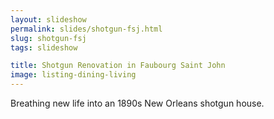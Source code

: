 ```yaml
---
layout: slideshow
permalink: slides/shotgun-fsj.html
slug: shotgun-fsj
tags: slideshow

title: Shotgun Renovation in Faubourg Saint John
image: listing-dining-living
---
```

Breathing new life into an 1890s New Orleans shotgun house.
